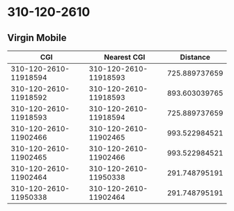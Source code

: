 # 310-120-2610
## Virgin Mobile


| CGI | Nearest CGI | Distance |
|-----|-------------|----------|
| 310-120-2610-11918594 | 310-120-2610-11918593 | 725.889737659 |
| 310-120-2610-11918592 | 310-120-2610-11918593 | 893.603039765 |
| 310-120-2610-11918593 | 310-120-2610-11918594 | 725.889737659 |
| 310-120-2610-11902466 | 310-120-2610-11902465 | 993.522984521 |
| 310-120-2610-11902465 | 310-120-2610-11902466 | 993.522984521 |
| 310-120-2610-11902464 | 310-120-2610-11950338 | 291.748795191 |
| 310-120-2610-11950338 | 310-120-2610-11902464 | 291.748795191 |
